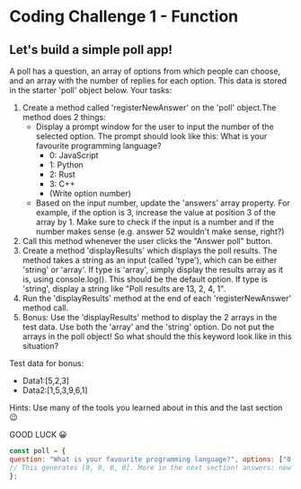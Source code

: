# Coding Challenge 1 - Function
## Let's build a simple poll app!
A poll has a question, an array of options from which people can choose, and an array with the number of replies for each option. This data is stored in the starter 'poll' object below.
Your tasks:
1. Create a method called 'registerNewAnswer' on the 'poll' object.The method does 2 things:
    -  Display a prompt window for the user to input the number of the
selected option. The prompt should look like this: What is your favourite programming language?
        - 0: JavaScript 
        - 1: Python
        - 2: Rust
        - 3: C++
        - (Write option number)
    - Based on the input number, update the 'answers' array property. For example, if the option is 3, increase the value at position 3 of the array by 1. Make sure to check if the input is a number and if the number makes sense (e.g. answer 52 wouldn't make sense, right?)
2. Call this method whenever the user clicks the "Answer poll" button.
3. Create a method 'displayResults' which displays the poll results. The method takes a string as an input (called 'type'), which can be either 'string' or 'array'. If type is 'array', simply display the results array as it is, using console.log(). This should be the default option. If type is 'string', display a string like "Poll results are 13, 2, 4, 1".
4. Run the 'displayResults' method at the end of each 'registerNewAnswer' method call.
5. Bonus: Use the 'displayResults' method to display the 2 arrays in the test data. Use both the 'array' and the 'string' option. Do not put the arrays in the poll object! So what should the this keyword look like in this situation?

Test data for bonus:
- Data1:[5,2,3]
- Data2:[1,5,3,9,6,1]

Hints: Use many of the tools you learned about in this and the last section 😉 

GOOD LUCK 😀
```javascript
const poll = {
question: "What is your favourite programming language?", options: ["0: JavaScript", "1: Python", "2: Rust", "3: C++"],
// This generates [0, 0, 0, 0]. More in the next section! answers: new Array(4).fill(0),
};
```